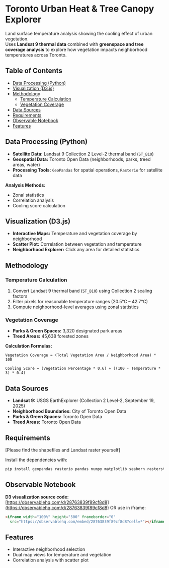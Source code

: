 # Toronto Urban Heat & Tree Canopy Explorer

Land surface temperature analysis showing the cooling effect of urban vegetation.  
Uses **Landsat 9 thermal data** combined with **greenspace and tree coverage analysis** to explore how vegetation impacts neighborhood temperatures across Toronto.

## Table of Contents
- [Data Processing (Python)](#data-processing-python)
- [Visualization (D3.js)](#visualization-d3js)
- [Methodology](#methodology)
  - [Temperature Calculation](#temperature-calculation)
  - [Vegetation Coverage](#vegetation-coverage)
- [Data Sources](#data-sources)
- [Requirements](#requirements)
- [Observable Notebook](#observable-notebook)
- [Features](#features)


## Data Processing (Python)

- **Satellite Data:** Landsat 9 Collection 2 Level-2 thermal band (`ST_B10`)  
- **Geospatial Data:** Toronto Open Data (neighborhoods, parks, treed areas, water)  
- **Processing Tools:** `GeoPandas` for spatial operations, `Rasterio` for satellite data  

**Analysis Methods:**
- Zonal statistics  
- Correlation analysis  
- Cooling score calculation  

## Visualization (D3.js)

- **Interactive Maps:** Temperature and vegetation coverage by neighborhood  
- **Scatter Plot:** Correlation between vegetation and temperature  
- **Neighborhood Explorer:** Click any area for detailed statistics  

## Methodology

### Temperature Calculation

1. Convert Landsat 9 thermal band (`ST_B10`) using Collection 2 scaling factors  
2. Filter pixels for reasonable temperature ranges (20.5°C – 42.7°C)  
3. Compute neighborhood-level averages using zonal statistics  

### Vegetation Coverage

- **Parks & Green Spaces:** 3,320 designated park areas  
- **Treed Areas:** 45,638 forested zones 

**Calculation Formulas:**

```text
Vegetation Coverage = (Total Vegetation Area / Neighborhood Area) * 100
```

```text
Cooling Score = (Vegetation Percentage * 0.6) + ((100 - Temperature * 3) * 0.4)
```

## Data Sources

- **Landsat 9:** USGS EarthExplorer (Collection 2 Level-2, September 19, 2025)  
- **Neighborhood Boundaries:** City of Toronto Open Data  
- **Parks & Green Spaces:** Toronto Open Data  
- **Treed Areas:** Toronto Open Data  

## Requirements
[Please find the shapefiles and Landsat raster yourself]

Install the dependencies with:

```bash
pip install geopandas rasterio pandas numpy matplotlib seaborn rasterstats
```


## Observable Notebook

**D3 visualization source code:**  
[https://observablehq.com/d/28763839f89cf8d8](https://observablehq.com/d/28763839f89cf8d8)
OR use in iframe:
```html
<iframe width="100%" height="500" frameborder="0"
  src="https://observablehq.com/embed/28763839f89cf8d8?cell=*"></iframe>
```

## Features

- Interactive neighborhood selection  
- Dual map views for temperature and vegetation  
- Correlation analysis with scatter plot  
